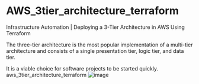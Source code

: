 # AWS_3tier_architecture_terraform

Infrastructure Automation | Deploying a 3-Tier Architecture in AWS Using Terraform

The three-tier architecture is the most popular implementation of a multi-tier architecture and consists of a single presentation tier, logic tier, and data tier.

It is a viable choice for software projects to be started quickly.
aws_3tier_architecture_terraform
![image](https://github.com/user-attachments/assets/893518e0-a512-4cfd-9059-d2c659377f45)

